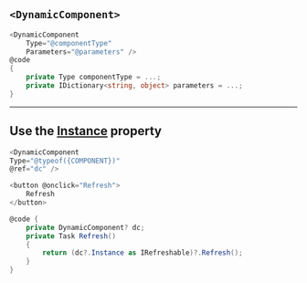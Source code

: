 ## `<DynamicComponent>`
```cs
<DynamicComponent 
	Type="@componentType" 
	Parameters="@parameters" /> 
@code 
{ 
	private Type componentType = ...; 
	private IDictionary<string, object> parameters = ...; 
}
```
---

## Use the [Instance](https://learn.microsoft.com/en-us/dotnet/api/microsoft.aspnetcore.components.dynamiccomponent.instance#microsoft-aspnetcore-components-dynamiccomponent-instance) property
```cs
<DynamicComponent 
Type="@typeof({COMPONENT})" 
@ref="dc" />

<button @onclick="Refresh">
	Refresh
</button>

@code {
    private DynamicComponent? dc;
    private Task Refresh()
    {
        return (dc?.Instance as IRefreshable)?.Refresh();
    }
}
```
